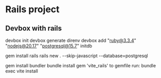 # Rails project

## Devbox with rails
devbox init
devbox generate direnv
devbox add "ruby@3.3.4" "nodejs@20.17" "postgresql@15.7"
initdb

gem install rails
rails new . --skip-javascript --database=postgresql

gem install bundler
bundle install
gem 'vite_rails' to gemfile
run: bundle exec vite install